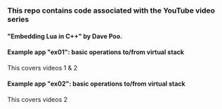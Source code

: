 
### This repo contains code associated with the YouTube video series

#### "Embedding Lua in C++" by Dave Poo.

#### Example app "ex01": basic operations to/from virtual stack
This covers videos 1 & 2

#### Example app "ex02": basic operations to/from virtual stack
This covers videos 2
